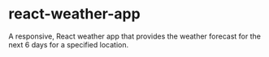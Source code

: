 # react-weather-app

A responsive, React weather app that provides the weather forecast for the next 6 days for a specified location. 
